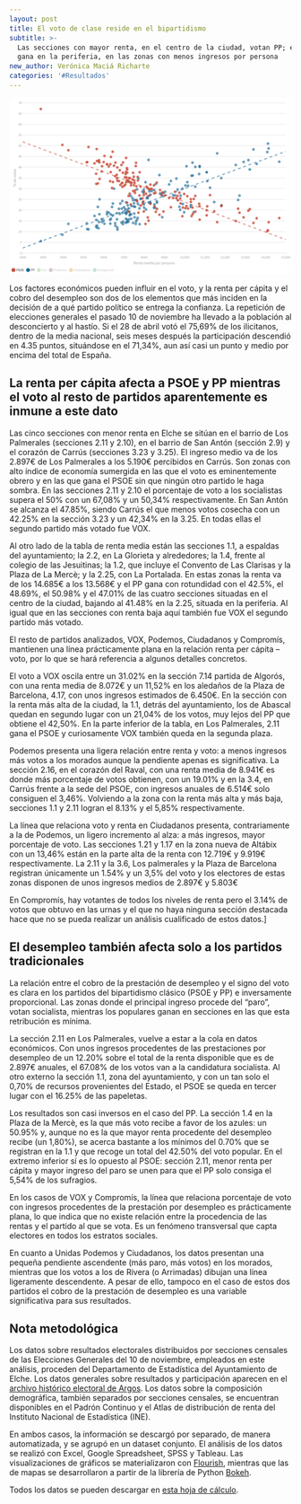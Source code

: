 ```yaml
---
layout: post
title: El voto de clase reside en el bipartidismo
subtitle: >-
  Las secciones con mayor renta, en el centro de la ciudad, votan PP; el PSOE
  gana en la periferia, en las zonas con menos ingresos por persona
new_author: Verónica Maciá Richarte
categories: '#Resultados'
---
```

![](/images/shots/l1.png)

Los factores económicos pueden influir en el voto, y la renta per cápita y el cobro del desempleo son dos de los elementos que más inciden en la decisión de a qué partido político se entrega la confianza. La repetición de elecciones generales el pasado 10 de noviembre ha llevado a la población al desconcierto y al hastío. Si el 28 de abril votó el 75,69%  de los ilicitanos, dentro de la media nacional, seis meses después la participación descendió en 4.35 puntos, situándose en el 71,34%, aun así casi un punto y medio por encima del total de España.

## La renta per cápita afecta a PSOE y PP mientras el voto al resto de partidos aparentemente es inmune a este dato

<div class="flourish-embed" data-src="visualisation/964579"></div><script src="https://public.flourish.studio/resources/embed.js"></script>

Las cinco secciones con menor renta en Elche se sitúan en el barrio de Los Palmerales (secciones 2.11 y 2.10), en el barrio de San Antón (sección 2.9) y el corazón de Carrús (secciones 3.23 y 3.25). El ingreso medio va de los 2.897€ de Los Palmerales a los 5.190€ percibidos en Carrús. Son zonas con alto índice de economía sumergida en las que el voto es eminentemente obrero y en las que gana el PSOE sin que ningún otro partido le haga sombra. En las secciones 2.11 y 2.10 el porcentaje de voto a los socialistas supera el 50% con un 67,08% y un 50,34% respectivamente. En San Antón se alcanza el 47.85%, siendo Carrús el que menos votos cosecha con un 42.25% en la sección 3.23 y un 42,34% en la 3.25. En todas ellas el segundo partido más votado fue VOX.

Al otro lado de la tabla de renta media están las secciones 1.1, a espaldas del ayuntamiento; la 2.2, en La Glorieta y alrededores; la 1.4, frente al colegio de las Jesuitinas; la 1.2, que incluye el Convento de Las Clarisas y la Plaza de La Mercè; y la 2.25, con La Portalada. En estas zonas la renta va de los 14.685€ a los 13.568€ y el PP gana con rotundidad con el 42.5%, el 48.69%, el 50.98% y el 47.01% de las cuatro secciones situadas en el centro de la ciudad, bajando al 41.48% en la 2.25, situada en la periferia. Al igual que en las secciones con renta baja aquí también fue VOX el segundo partido más votado.

El resto de partidos analizados, VOX, Podemos, Ciudadanos y Compromís, mantienen una línea prácticamente plana  en la relación renta per cápita – voto, por lo que se hará referencia a algunos detalles concretos.

El voto a VOX oscila entre un 31.02% en la sección 7.14 partida de Algorós, con una renta media de 8.072€ y un 11,52% en los aledaños de la Plaza de Barcelona, 4.17, con unos ingresos estimados de 6.450€. En la sección con la renta más alta de la ciudad, la 1.1, detrás del ayuntamiento, los de Abascal quedan en segundo lugar con un 21,04% de los votos, muy lejos del PP que obtiene el 42,50%. En la parte inferior de la tabla, en Los Palmerales, 2.11 gana el PSOE y curiosamente VOX también queda en la segunda plaza. 

Podemos presenta una ligera relación entre renta y voto: a menos ingresos más votos a los morados aunque la pendiente apenas es significativa. La sección 2.16, en el corazón del Raval, con una renta media de 8.941€ es donde más porcentaje de votos obtienen, con un 19.01% y en la 3.4, en Carrús frente a la sede del PSOE, con ingresos anuales de 6.514€ solo consiguen el 3,46%. Volviendo a la zona con la renta más alta y más baja, secciones 1.1 y 2.11 logran el 8.13% y el 5,85% respectivamente.

La línea que relaciona voto y renta en Ciudadanos presenta, contrariamente a la de Podemos, un ligero incremento al alza: a más ingresos, mayor porcentaje de voto. Las secciones 1.21 y 1.17 en la zona nueva de Altábix con un 13,46% están en la parte alta de la renta con 12.719€ y 9.919€ respectivamente. La 2.11 y la 3.6, Los palmerales y la Plaza de Barcelona registran únicamente un 1.54% y un 3,5% del voto y los electores de estas zonas disponen de unos ingresos medios de 2.897€ y 5.803€

En Compromís, hay votantes de todos los niveles de renta pero el 3.14% de votos que obtuvo en las urnas y el que no haya ninguna sección destacada hace que no se pueda realizar un análisis cualificado de estos datos.]

## El desempleo también afecta solo a los partidos tradicionales

<div class="flourish-embed" data-src="visualisation/964583"></div><script src="https://public.flourish.studio/resources/embed.js"></script>

La relación entre el cobro de la prestación de desempleo y el signo del voto es clara en los partidos del bipartidismo clásico (PSOE y PP) e inversamente proporcional. Las zonas donde el principal ingreso procede del “paro”, votan socialista, mientras los populares ganan en secciones en las que esta retribución es mínima.

La sección 2.11 en Los Palmerales, vuelve a estar a la cola en datos económicos. Con unos ingresos procedentes de las prestaciones por desempleo de un 12.20% sobre el total de la renta disponible que es de 2.897€ anuales, el 67.08% de los votos van a la candidatura socialista. Al otro externo la sección 1.1, zona del ayuntamiento, y con un tan solo el 0,70%  de recursos provenientes del Estado, el PSOE se queda en tercer lugar con el 16.25% de las papeletas.

Los resultados son casi inversos en el caso del PP. La sección 1.4 en la Plaza de la Mercè, es la que más voto recibe a favor de los azules: un 50.95% y, aunque no es la que mayor renta procedente del desempleo recibe (un 1,80%), se acerca bastante a los mínimos del 0.70% que se registran en la 1.1 y que recoge un total del 42.50% del voto popular. En el extremo inferior sí es lo opuesto al PSOE: sección 2.11, menor renta per cápita y mayor ingreso del paro se unen para  que el PP solo consiga el 5,54% de los sufragios.

En los casos de VOX y Compromís, la línea que relaciona porcentaje de voto con ingresos procedentes de la prestación por desempleo es prácticamente plana, lo que indica que no existe relación entre la procedencia de las rentas y el partido al que se vota. Es un fenómeno transversal que capta electores en todos los estratos sociales.

En cuanto a Unidas Podemos y Ciudadanos, los datos presentan una pequeña pendiente ascendente (más paro, más votos) en los morados, mientras que los votos a los de Rivera (o Arrimadas) dibujan una línea ligeramente descendente. A pesar de ello, tampoco en el caso de estos dos partidos el cobro de la prestación de desempleo es una variable significativa para sus resultados.

## Nota metodológica

Los datos sobre resultados electorales distribuidos por secciones censales de las Elecciones Generales del 10 de noviembre, empleados en este análisis, proceden del Departamento de Estadística del Ayuntamiento de Elche. Los datos generales sobre resultados y participación aparecen en el [archivo histórico electoral de Argos](http://www.argos.gva.es/ahe/val/buscaEleccionesV.html). Los datos sobre la composición demográfica, también separados por secciones censales, se encuentran disponibles en el Padrón Continuo y el Atlas de distribución de renta del Instituto Nacional de Estadística (INE).

En ambos casos, la información se descargó por separado, de manera automatizada, y se agrupó en un dataset conjunto. El análisis de los datos se realizó con Excel, Google Spreadsheet, SPSS y Tableau. Las visualizaciones de gráficos se materializaron con [Flourish](https://flourish.studio/), mientras que las de mapas se desarrollaron a partir de la librería de Python [Bokeh](https://bokeh.pydata.org/en/latest/).

Todos los datos se pueden descargar en [esta hoja de cálculo](https://docs.google.com/spreadsheets/d/1YYY7UvSXv_QbxinCTBAfu0lh3zmWiq6DTRFthUUA2qM/edit?usp=sharing).

